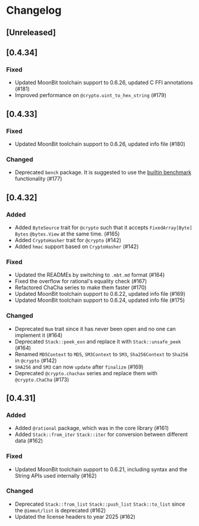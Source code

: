 # Changelog

## [Unreleased]

## [0.4.34]

### Fixed

- Updated MoonBit toolchain support to 0.6.26, updated C FFI annotations (#181)
- Improved performance on `@crypto.uint_to_hex_string` (#179)

## [0.4.33]

### Fixed

- Updated MoonBit toolchain support to 0.6.26, updated info file (#180)

### Changed

- Deprecated `bench` package. It is suggested to use the
  [builtin benchmark](https://docs.moonbitlang.com/en/latest/language/benchmarks.html)
  functionality (#177)

## [0.4.32]

### Added

- Added `ByteSource` trait for `@crypto` such that it accepts `FixedArray[Byte]`
  `Bytes` `@bytes.View` at the same time. (#165)
- Added `CryptoHasher` trait for `@crypto` (#142)
- Added `hmac` support based on `CryptoHasher` (#142)

### Fixed

- Updated the READMEs by switching to `.mbt.md` format (#164)
- Fixed the overflow for rational's equality check (#167)
- Refactored ChaCha series to make them faster (#170)
- Updated MoonBit toolchain support to 0.6.22, updated info file (#169)
- Updated MoonBit toolchain support to 0.6.24, updated info file (#175)

### Changed

- Deprecated `Num` trait since it has never been open and no one can implement
  it (#164)
- Deprecated `Stack::peek_exn` and replace it with `Stack::unsafe_peek` (#164)
- Renamed `MD5Context` to `MD5`, `SM3Context` to `SM3`, `Sha256Context` to
  `Sha256` in `@crypto` (#142)
- `SHA256` and `SM3` can now `update` after `finalize` (#169)
- Deprecated `@crypto.chachax` series and replace them with `@crypto.ChaCha`
  (#173)

## [0.4.31]

### Added

- Added `@rational` package, which was in the core library (#161)
- Added `Stack::from_iter` `Stack::iter` for conversion between different data
  (#162)

### Fixed

- Updated MoonBit toolchain support to 0.6.21, including syntax and the String
  APIs used internally (#162)

### Changed

- Deprecated `Stack::from_list` `Stack::push_list` `Stack::to_list` since the
  `@immut/list` is deprecated (#162)
- Updated the license headers to year 2025 (#162)
